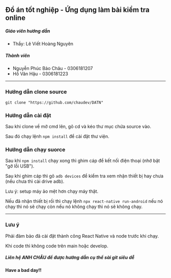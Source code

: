 ## Đồ án tốt nghiệp - Ứng dụng làm bài kiểm tra online

##### Giáo viên hướng dẫn

- Thầy: Lê Viết Hoàng Nguyên

##### Thành viên

- Nguyễn Phúc Bảo Châu - 0306181207
- Hồ Văn Hậu - 0306181223

---

### Hướng dẫn clone source

`git clone "https://github.com/chaudev/DATN"`

### Hướng dẫn cài đặt

Sau khi clone về mở cmd lên, gõ cd và kéo thư mục chứa source vào.

Sau đó chạy lệnh `npm install` để cài đặt thư viện.

### Hướng dẫn chạy suorce

Sau khi `npm install` chạy xong thì ghim cáp để kết nối điện thoại (nhớ bật "gỡ lỗi USB").

Sau khi ghim cáp thì gõ `adb devices` để kiểm tra xem nhận thiết bị hay chưa (nếu chưa thì cài drive adb).

Lưu ý: setup máy ảo mệt hơn chạy máy thật.

Nếu đã nhận thiết bị rồi thì chạy lệnh `npx react-native run-android` nếu nó chạy thì nó sẽ chạy còn nếu nó không chạy thì nó sẽ không chạy.

---

### Lưu ý

Phải đảm bảo đã cài đặt thành công React Native và node trước khi chạy.

Khi code thì không code trên main hoặc develop.

##### Liên hệ ANH CHÂU để được hướng dẫn cụ thể sài git siêu dễ

#### Have a bad day!!
